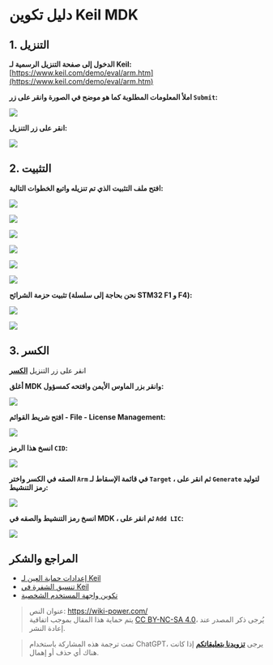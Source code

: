 # دليل تكوين Keil MDK

## 1. التنزيل

**الدخول إلى صفحة التنزيل الرسمية لـ Keil:** [https://www.keil.com/demo/eval/arm.htm](https://www.keil.com/demo/eval/arm.htm)

**املأ المعلومات المطلوبة كما هو موضح في الصورة وانقر على زر `Submit`:**

![](https://img.wiki-power.com/d/wiki-media/img/UTOOLS1564402348383.png)

**انقر على زر التنزيل:**

![](https://img.wiki-power.com/d/wiki-media/img/UTOOLS1564402469518.png)

## 2. التثبيت

**افتح ملف التثبيت الذي تم تنزيله واتبع الخطوات التالية:**

![](https://img.wiki-power.com/d/wiki-media/img/UTOOLS1564405005991.png)

![](https://img.wiki-power.com/d/wiki-media/img/UTOOLS1564405034468.png)

![](https://img.wiki-power.com/d/wiki-media/img/UTOOLS1564405123578.png)

![](https://img.wiki-power.com/d/wiki-media/img/UTOOLS1564405166784.png)

![](https://img.wiki-power.com/d/wiki-media/img/UTOOLS1564405201092.png)

![](https://img.wiki-power.com/d/wiki-media/img/UTOOLS1564405260737.png)

**تثبيت حزمة الشرائح (نحن بحاجة إلى سلسلة STM32 F1 و F4):**

![](https://img.wiki-power.com/d/wiki-media/img/UTOOLS1564405574756.png)

![](https://img.wiki-power.com/d/wiki-media/img/UTOOLS1564405648731.png)

## 3. الكسر

انقر على زر التنزيل [**الكسر**](https://github.com/linyuxuanlin/File-host/blob/main/software/KEIL_Lic.exe)

**أغلق MDK وانقر بزر الماوس الأيمن وافتحه كمسؤول:**

![](https://img.wiki-power.com/d/wiki-media/img/UTOOLS1564406135091.png)

**افتح شريط القوائم - File - License Management:**

![](https://img.wiki-power.com/d/wiki-media/img/UTOOLS1564406171844.png)

**انسخ هذا الرمز `CID`:**

![](https://img.wiki-power.com/d/wiki-media/img/UTOOLS1564406230209.png)

**الصقه في الكسر واختر `Arm` في قائمة الإسقاط لـ `Target` ، ثم انقر على `Generate` لتوليد رمز التنشيط:**

![](https://img.wiki-power.com/d/wiki-media/img/UTOOLS1564406292113.png)

**انسخ رمز التنشيط والصقه في MDK ، ثم انقر على `Add LIC`:**

![](https://img.wiki-power.com/d/wiki-media/img/UTOOLS1564406431978.png)

## المراجع والشكر

- [إعدادات حماية العين لـ Keil](https://blog.csdn.net/w5862338/article/details/50984536)
- [تنسيق الشفرة في Keil](https://blog.csdn.net/sudaroot/article/details/88095269)
- [تكوين واجهة المستخدم الشخصية](https://github.com/linyuxuanlin/File-host/blob/main/software-development/global.prop)

> عنوان النص: <https://wiki-power.com/>  
> يتم حماية هذا المقال بموجب اتفاقية [CC BY-NC-SA 4.0](https://creativecommons.org/licenses/by/4.0/deed.zh)، يُرجى ذكر المصدر عند إعادة النشر.

> تمت ترجمة هذه المشاركة باستخدام ChatGPT، يرجى [**تزويدنا بتعليقاتكم**](https://github.com/linyuxuanlin/Wiki_MkDocs/issues/new) إذا كانت هناك أي حذف أو إهمال.
